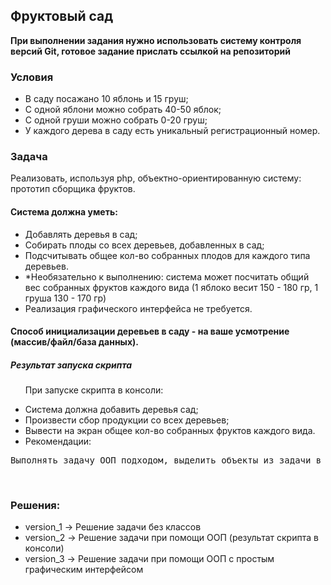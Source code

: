 <!DOCTYPE html>
<html lang="en">
<body>
    <h2>Фруктовый сад</h2>
        <div class="content">
            <p><b>При выполнении задания нужно использовать систему контроля версий Git, готовое задание прислать ссылкой на репозиторий</b></p>
            <h3>Условия</h3>
            <div class="conditions">
                <ul>
                    <li>В саду посажано 10 яблонь и 15 груш;</li>
                    <li>С одной яблони можно собрать 40-50 яблок;</li>
                    <li>С одной груши можно собрать 0-20 груш;</li>
                    <li>У каждого дерева в саду есть уникальный регистрационный номер.</li>
                </ul>
            </div>
        <h3>Задача</h3>
            <div class="task">
        <p>Реализовать, используя php, объектно-ориентированную систему: прототип сборщика фруктов.</p>
        <h4>Система должна уметь:</h4>
            <ul>
                <li>Добавлять деревья в сад;</li>
                <li>Собирать плоды со всех деревьев, добавленных в сад;</li>
                <li>Подсчитывать общее кол-во собранных плодов для каждого типа деревьев.</li>
                <li>*Необязательно к выполнению: система может посчитать общий вес собранных фруктов каждого вида (1 яблоко весит 150 - 180 гр, 1 груша 130 - 170 гр)</li>
                <li>Реализация графического интерфейса не требуется.</li>
            </ul>
<h4>Способ инициализации деревьев в саду - на ваше усмотрение (массив/файл/база данных).</h4>
<h5>Результат запуска скрипта</h5>
    <ul>
        <p>При запуске скрипта в консоли:</p>
            <li>Система должна добавить деревья сад;</li>
            <li>Произвести сбор продукции со всех деревьев;</li>
            <li>Вывести на экран общее кол-во собранных фруктов каждого вида.</li>
            <li>Рекомендации:</li>
</ul>
<pre>Выполнять задачу ООП подходом, выделить объекты из задачи в классы
</pre> <br>
            </div>
            <div>
                <h3>Решения:</h3>
                <ul>
                    <li>version_1 -> Решение задачи без классов</li>
                    <li>version_2 -> Решение задачи при помощи ООП (результат скрипта в консоли)</li>
                    <li>version_3 -> Решение задачи при помощи ООП с простым графическим интерфейсом</li>
                </ul>
            </div>
        </div>
</body>
</html>
